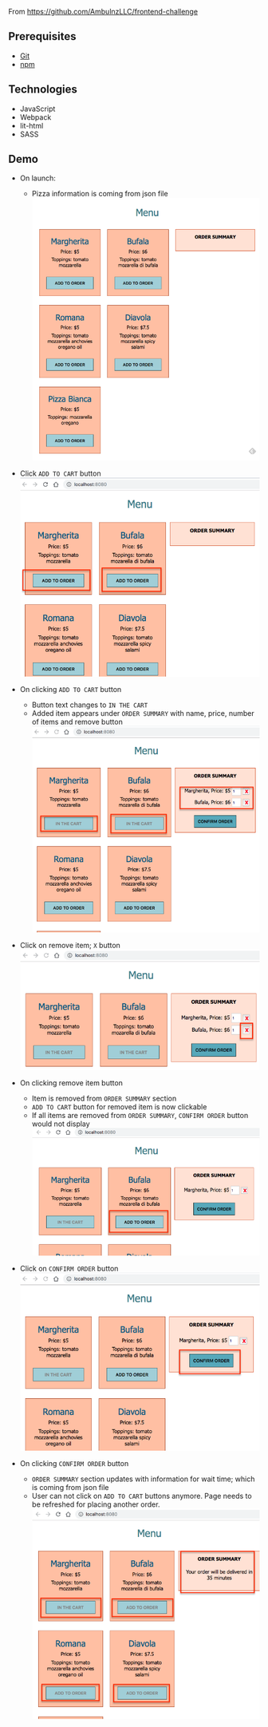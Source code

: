 From https://github.com/AmbulnzLLC/frontend-challenge

Prerequisites
-------------

* [Git](http://git-scm.com/)
* [npm](https://www.npmjs.org/)

Technologies
------------
* JavaScript
* Webpack
* lit-html
* SASS

Demo
----
* On launch:
    * Pizza information is coming from json file
![On launch](https://github.com/hardiksf/front-end-challenges/blob/master/pizza-order-app/demo-assets/on%20launch.png)

* Click `ADD TO CART` button
![Add to cart](https://github.com/hardiksf/front-end-challenges/blob/master/pizza-order-app/demo-assets/click%20add%20to%20cart.png)

* On clicking `ADD TO CART` button
    * Button text changes to `IN THE CART`
    * Added item appears under `ORDER SUMMARY` with name, price, number of items and remove button
![Add to cart result](https://github.com/hardiksf/front-end-challenges/blob/master/pizza-order-app/demo-assets/click%20add%20to%20cart%20result.png)

* Click on remove item; `X` button
![Remote item](https://github.com/hardiksf/front-end-challenges/blob/master/pizza-order-app/demo-assets/remove%20item.png)

* On clicking remove item button
    * Item is removed from `ORDER SUMMARY` section
    * `ADD TO CART` button for removed item is now clickable
    * If all items are removed from `ORDER SUMMARY`, `CONFIRM ORDER` button would not display
![Remove item result](https://github.com/hardiksf/front-end-challenges/blob/master/pizza-order-app/demo-assets/remove%20item%20result.png)

* Click on `CONFIRM ORDER` button
![Confirm order](https://github.com/hardiksf/front-end-challenges/blob/master/pizza-order-app/demo-assets/confirm%20order.png)

* On clicking `CONFIRM ORDER` button
    * `ORDER SUMMARY` section updates with information for wait time; which is coming from json file
    * User can not click on `ADD TO CART` buttons anymore. Page needs to be refreshed for placing another order.
![pn clicking Confirm Order](https://github.com/hardiksf/front-end-challenges/blob/master/pizza-order-app/demo-assets/comfirm%20order%20result.png)